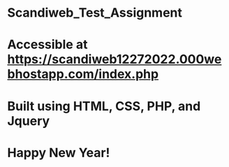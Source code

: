 # Scandiweb_Test_Assignment
# Accessible at https://scandiweb12272022.000webhostapp.com/index.php
# Built using HTML, CSS, PHP, and Jquery
# Happy New Year!
